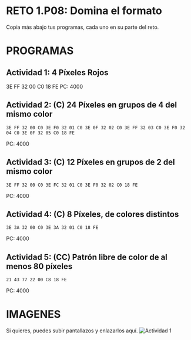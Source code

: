 # RETO 1.P08: Domina el formato
Copia más abajo tus programas, cada uno en su parte del reto.

# PROGRAMAS

## Actividad 1: 4 Píxeles Rojos
3E FF 32 00 C0 18 FE
PC: 4000

## Actividad 2: (C) 24 Píxeles en grupos de 4 del mismo color
```
3E FF 32 00 C0 3E F0 32 01 C0 3E 0F 32 02 C0 3E FF 32 03 C0 3E F0 32 04 C0 3E 0F 32 05 C0 18 FE
```
PC: 4000

## Actividad 3: (C) 12 Píxeles en grupos de 2 del mismo color
```
3E FF 32 00 C0 3E FC 32 01 C0 3E F0 32 02 C0 18 FE
```
PC: 4000

## Actividad 4: (C) 8 Píxeles, de colores distintos
```
3E 3A 32 00 C0 3E 3A 32 01 C0 18 FE
```
PC: 4000
## Actividad 5: (CC) Patrón libre de color de al menos 80 píxeles
```
21 43 77 22 00 C8 18 FE
```
PC: 4000

# IMAGENES
Si quieres, puedes subir pantallazos y enlazarlos aquí.
![Actividad 1](/pixelrojo.png)

